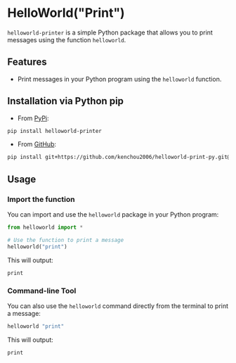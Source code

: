 # HelloWorld("Print")

`helloworld-printer` is a simple Python package that allows you to print messages using the function `helloworld`.

## Features

- Print messages in your Python program using the `helloworld` function.

## Installation via Python pip

- From [PyPi](https://pypi.org/project/helloworld-printer/):
```bash
pip install helloworld-printer
```

- From [GitHub](https://github.com/kenchou2006/helloworld-print-py):
```bash
pip install git+https://github.com/kenchou2006/helloworld-print-py.git@main
```

## Usage

### Import the function

You can import and use the `helloworld` package in your Python program:
```python
from helloworld import *

# Use the function to print a message
helloworld("print")
```

This will output:
```plaintext
print
```

### Command-line Tool

You can also use the `helloworld` command directly from the terminal to print a message:

```bash
helloworld "print"
```

This will output:
```plaintext
print
```